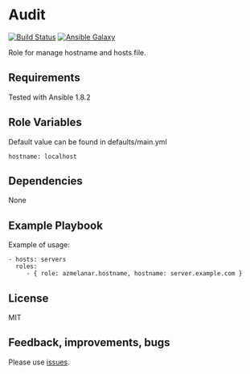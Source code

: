 Audit
=====

[![Build Status](https://api.travis-ci.org/azmelanar/ansible-hostname.png)](https://travis-ci.org/azmelanar/ansible-hostname) [![Ansible Galaxy](https://img.shields.io/badge/ansible--galaxy-hostname-blue.svg?style=flat)](https://galaxy.ansible.com/list#/roles/2592)

Role for manage hostname and hosts file.

Requirements
------------

Tested with Ansible 1.8.2

Role Variables
--------------

Default value can be found in defaults/main.yml

    hostname: localhost

Dependencies
------------

None

Example Playbook
----------------

Example of usage:

    - hosts: servers
      roles:
         - { role: azmelanar.hostname, hostname: server.example.com }

License
-------

MIT

Feedback, improvements, bugs
----------------------------

Please use [issues](https://github.com/azmelanar/ansible-hostname/issues).
